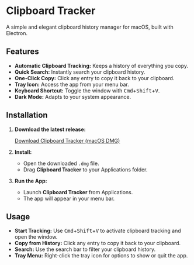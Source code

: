# Clipboard Tracker

A simple and elegant clipboard history manager for macOS, built with Electron.

## Features

- **Automatic Clipboard Tracking:** Keeps a history of everything you copy.
- **Quick Search:** Instantly search your clipboard history.
- **One-Click Copy:** Click any entry to copy it back to your clipboard.
- **Tray Icon:** Access the app from your menu bar.
- **Keyboard Shortcut:** Toggle the window with <kbd>Cmd</kbd>+<kbd>Shift</kbd>+<kbd>V</kbd>.
- **Dark Mode:** Adapts to your system appearance.

## Installation

1. **Download the latest release:**

   [Download Clipboard Tracker (macOS DMG)](./Clipboard%20Tracker-1.0.0-arm64.dmg)


2. **Install:**
   - Open the downloaded `.dmg` file.
   - Drag **Clipboard Tracker** to your Applications folder.

3. **Run the App:**
   - Launch **Clipboard Tracker** from Applications.
   - The app will appear in your menu bar.

## Usage

- **Start Tracking:** Use <kbd>Cmd</kbd>+<kbd>Shift</kbd>+<kbd>V</kbd> to activate clipboard tracking and open the window.
- **Copy from History:** Click any entry to copy it back to your clipboard.
- **Search:** Use the search bar to filter your clipboard history.
- **Tray Menu:** Right-click the tray icon for options to show or quit the app.

